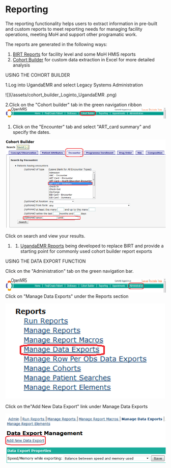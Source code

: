 # Reporting

The reporting functionality helps users to extract information in pre-built and custom reports to meet reporting needs for managing facility operations, meeting MoH and support other programatic work.

The reports are generated in the following ways:

1. [BIRT Reports](reporting_birt.md) for facility level and some MoH HMIS reports 
2. [Cohort Builder](reporting_cohort_builder.md) for custom data extraction in Excel for more detailed analysis

USING THE COHORT BUILDER

1.Log into UgandaEMR and select Legacy Systems Administration

![](/assets/cohort_builder_Loginto_UgandaEMR .png)

2.Click on the "Cohort builder" tab in the green navigation ribbon![](/assets/click_on_cohortbuilder.png)

1. Click on the "Encounter" tab and select "ART\_card summary" and specify the dates.

![](/assets/click_on_cohortbuilder_tab.png)

Click on search and view your results.

1. 1. [UgandaEMR Reports](ugandaemr_reports.md) being developed to replace BIRT and provide a starting point for commonly used cohort builder report exports

USING THE DATA EXPORT FUNCTION

Click on the "Administration" tab on the green navigation bar.

![](/assets/click_on_administrator_navigation_bar.png)Click on "Manage Data Exports" under the Reports section

![](/assets/manage_data_exports.png)

Click on the"Add New Data Export" link under Manage Data Exports

![](/assets/add_new_dataexport.png)




